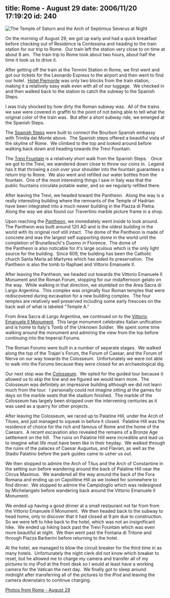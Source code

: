 title: Rome - August 29
date: 2006/11/20 17:19:20
id: 240
---
![The Temple of Saturn and the Arch of Septimius Severus at Night](/journal_images/mini-DSC02624-journal.jpg)

On the morning of August 29, we got up early and had a quick breakfast before checking out of Residence la Contessina and heading to the train station for our trip to Rome.  Our train left the station very close to on time at about 8 am.  The train trip to Rome took about two hours, about half the time it took us to drive it.

After getting off the train at the Termini Station in Rome, we first went and got our tickets for the Leonardo Express to the airport and then went to find our hotel.  [Hotel Piemonte](http://www.hotelpiemonte.com/) was only two blocks from the train station, making it a relatively easy walk even with all of our luggage.  We checked in and then walked back to the station to catch the subway to the Spanish Steps.

I was truly shocked by how dirty the Roman subway was.  All of the trains we saw were covered in graffiti to the point of not being able to tell what the original color of the train was.  But after a short subway ride, we emerged at the Spanish Steps.

The [Spanish Steps](http://en.wikipedia.org/wiki/Spanish_Steps) were built to connect the Bourbon Spanish embassy with Trinitia dei Monte above.  The Spanish steps offered a beautiful vista of the skyline of Rome.  We climbed to the top and looked around before walking back down and heading towards the Trevi Fountain.

The [Trevi Fountain](http://en.wikipedia.org/wiki/Trevi_Fountain) is a relatively short walk from the Spanish Steps.   Once we got to the Trevi, we wandered down close to throw our coins in.  Legend has it that throwing a coin over your shoulder into the fountain guarantees a return trip to Rome.  We also went and refilled our water bottles from the fountain.  One of the most interesting things I saw in Italy was that the public fountains circulate potable water, and so we regularly refilled there.

After leaving the Trevi, we headed toward the Pantheon.  Along the way is a really interesting building where the remnants of the Temple of Hadrian have been integrated into a much newer building in the Piazza di Pietra.  Along the way we also found our Travertino marble picture frame in a shop.

Upon reaching the [Pantheon](http://en.wikipedia.org/wiki/Pantheon%2C_Rome), we immediately went inside to look around.  The Pantheon was built around 120 AD and is the oldest building in the world with its original roof still intact.  The dome of the Pantheon is made of concrete and was the largest self supporting dome in the world until the completion of Brunelleschi's Duomo in Florence.  The dome of the Pantheon is also noticable for it's large oculous which is the only light source for the building.  Since 609, the building has been the Catholic church Santa Maria ad Martyres which has aided its preservation.  The Pantheon is also the tomb to Raphael and Vittorio Emanuele II.

After leaving the Pantheon, we headed out towards the Vittorio Emanuele II Monument and the Roman Forum, stopping for our midafternoon gelato on the way.  While walking in that direction, we stumbled on the Area Sacra di Largo Argentina.  This complex was originally four Roman temples that were rediscovered during excavation for a new building complex.  The four temples are relatively well preserved including some early frescoes on the back wall of what is labeled "Temple A."

From Area Sacra di Largo Argentina, we continued on to the [Vittorio Emanuele II Monument](http://en.wikipedia.org/wiki/Monument_of_Vittorio_Emanuele_II).  This large monument celebrates Italian unification and is home to Italy's Tomb of the Unknown Soldier.  We spent some time walking around the monument and admiring the view from the top before continuing into the Imperial Forums.

The Roman Forums were built in a number of separate stages.  We walked along the top of the Trajan's Forum, the Forum of Caesar, and the Forum of Nerva on our way towards the Colosseum.  Unfortunately we were not able to walk into the Forums because they were closed for an archaeological dig.

Our next stop was the [Colosseum](http://en.wikipedia.org/wiki/Colosseum).  We opted for the guided tour because it allowed us to skip the line and we figured we would learn more.  The Colosseum was definitely an impressive building although we did not learn much from the tour.  I personally could not imagine sitting at the games for days on the marble seats that the stadium finished.  The marble of the Colosseum has largely been stripped over the intervening centuries as it was used as a quarry for other projects.

After leaving the Colosseum, we raced up to Palatine Hill, under the Arch of Titues, and just managed to squeak in before it closed.  Palatine Hill was the residence of choice for the rich and famous of Rome and the home of the Caesars.  A recent excavation also revealed the remains of a Bronze Age settlement on the hill.  The ruins on Palatine Hill were incredible and lead us to imagine what life must have been like in their heyday.  We walked through the ruins of the palaces of Caesar Augustus, and Flavian, as well as the Stadio Palatino before the park guides came to usher us out. 

We then stopped to admire the Arch of Titus and the Arch of Constantine in the setting sun before wandering around the back of Palatine Hill near the Circus Maximus.  We wandered all the way around the back of the Fora Romana and ending up on Capolitine Hill as we looked for somewhere to find dinner.  We stopped to admire the Campidoglio which was redesigned by Michelangelo before wandering back around the Vittorio Emanuele II Monument. 

We ended up having a good dinner at a small restaurant not far from from the Vittorio Emanuele II Monument.  We then headed back to the subway to head home, only to discover that it had closed at 9 pm due to construction.  So we were left to hike back to the hotel, which was not an insignificant hike.  We ended up hiking back past the Trevi Fountain which was even more beautiful at night.  We then went past the Fontana di Tritone and through Piazza Barberini before returning to the hotel.

At the hotel, we managed to blow the circuit breaker for the third time in as many hotels.  Unfortunately the night clerk did not know which breaker to reset, but he allowed me to charge my camera and transfer all of my pictures to my iPod at the front desk so I would at least have a working camera for the Vatican the next day.  We finally got to sleep around midnight after transferring all of the pictures to the iPod and leaving the camera downstairs to continue charging.

[Photos from Rome - August 29](PhotoAlbum.aspx?ID=ITALY2006-DAY10)